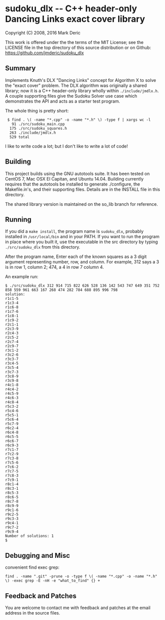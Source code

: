 sudoku_dlx -- C++ header-only Dancing Links exact cover library 
===============================================================

Copyright (C) 2008, 2016 Mark Deric

This work is offered under the the terms of the MIT License; see the
LICENSE file in the top directory of this source distribution or on
Github: https://github.com/jmderic/sudoku_dlx

Summary
-------

Implements Knuth's DLX "Dancing Links" concept for Algorithm X to
solve the "exact cover" problem.  The DLX algorithm was originally a
shared library; now it is a C++ header-only library wholly within
`./include/jmdlx.h`.  A couple supporting files give the Sudoku Solver
use case which demonstrates the API and acts as a starter test
program.

The whole thing is pretty short:

```
 $ find . \( -name "*.cpp" -o -name "*.h" \) -type f | xargs wc -l
   91 ./src/sudoku_main.cpp
  175 ./src/sudoku_squares.h
  263 ./include/jmdlx.h
  529 total
```
I like to write code a lot; but I don't like to write a lot of code!

Building
--------

This project builds using the GNU autotools suite.  It has been tested
on CentOS 7, Mac OSX El Capitan, and Ubuntu 14.04.  Building currently
requires that the autotools be installed to generate ./configure, the
Makefile.in's, and their supporting files.  Details are in the INSTALL
file in this directory.

The shared library version is maintained on the so_lib branch for
reference.

Running
-------

If you did a `make install`, the program name is `sudoku_dlx`,
probably installed in `/usr/local/bin` and in your PATH.  If you want
to run the program in place where you built it, use the executable in
the src directory by typing `./src/sudoku_dlx` from this directory.

After the program name, Enter each of the known squares as a 3 digit
argument representing number, row, and column.  For example, 312 says
a 3 is in row 1, column 2; 474, a 4 in row 7 column 4.

An example run:

```
$ ./src/sudoku_dlx 312 914 715 822 626 528 136 142 543 747 649 351 752 858 559 961 663 167 268 474 282 784 688 895 996 798
solution:
r1c1-5
r1c3-4
r1c6-8
r1c7-6
r1c8-1
r1c9-2
r2c1-1
r2c3-9
r2c4-3
r2c5-2
r2c7-4
r2c9-7
r3c1-2
r3c2-6
r3c3-7
r3c4-5
r3c5-4
r3c7-3
r3c8-9
r3c9-8
r4c1-8
r4c4-2
r4c5-9
r4c6-3
r4c8-4
r5c3-2
r5c4-6
r5c5-1
r5c6-4
r5c7-9
r6c2-4
r6c4-8
r6c5-5
r6c6-7
r6c9-3
r7c1-7
r7c2-9
r7c3-8
r7c5-6
r7c6-2
r7c7-5
r7c8-3
r7c9-1
r8c1-4
r8c3-1
r8c5-3
r8c6-5
r8c7-8
r8c9-9
r9c1-6
r9c2-5
r9c3-3
r9c4-1
r9c7-2
r9c9-4
Number of solutions: 1
$
```

Debugging and Misc
------------------

convenient find exec grep:

`find . -name ".git" -prune -o -type f \( -name "*.cpp" -o -name "*.h" \) -exec grep -E -nH -e "what_to_find" {} +`

Feedback and Patches
--------------------

You are welcome to contact me with feedback and patches at the email
address in the source files.
